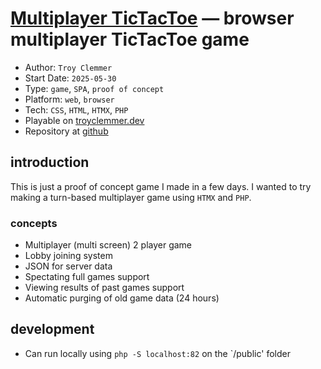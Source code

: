 [Multiplayer TicTacToe](https://troyclemmer.dev/games/dodge) — browser multiplayer TicTacToe game
==================================================
* Author: `Troy Clemmer`
* Start Date: `2025-05-30`
* Type: `game`, `SPA`, `proof of concept`
* Platform: `web`, `browser`
* Tech: `CSS`, `HTML`, `HTMX`, `PHP`
* Playable on [troyclemmer.dev](https://troyclemmer.dev/games/tictactoe/)
* Repository at [github](https://github.com/troyclemmer/htmx-php-multiplayer-tictactoe)

## introduction

This is just a proof of concept game I made in a few days.  I wanted to try making a turn-based multiplayer game using `HTMX` and `PHP`.  

### concepts
- Multiplayer (multi screen) 2 player game
- Lobby joining system
- JSON for server data
- Spectating full games support
- Viewing results of past games support
- Automatic purging of old game data (24 hours) 

## development
- Can run locally using `php -S localhost:82` on the `/public' folder
